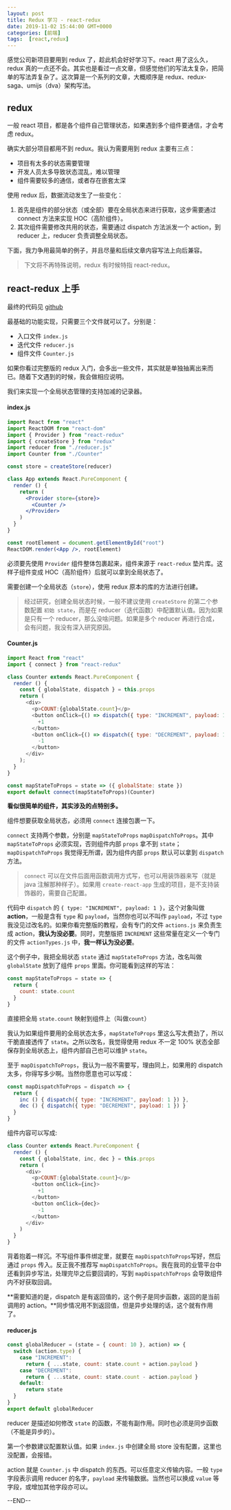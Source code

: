 ```yaml
---
layout: post
title: Redux 学习 - react-redux
date: 2019-11-02 15:44:00 GMT+0000
categories: [前端]
tags:  [react,redux]
---
```


感觉公司新项目要用到 redux 了，趁此机会好好学习下。react 用了这么久，redux 真的一点还不会。其实也是看过一点文章，但感觉他们的写法太复杂，把简单的写法弄复杂了。这次算是一个系列的文章，大概顺序是 redux、redux-saga、umijs（dva）架构写法。

<!-- more -->

## redux

一般 react 项目，都是各个组件自己管理状态，如果遇到多个组件要通信，才会考虑 redux。

确实大部分项目都用不到 redux。我认为需要用到 redux 主要有三点：

* 项目有太多的状态需要管理
* 开发人员太多导致状态混乱，难以管理
* 组件需要较多的通信，或者存在嵌套太深

使用 redux 后，数据流动发生了一些变化：

1. 首先是组件的部分状态（或全部）要在全局状态来进行获取，这步需要通过 connect 方法来实现 HOC（高阶组件）。
2. 其次组件需要修改共用的状态，需要通过 dispatch 方法派发一个 action，到 reducer 上，reducer 负责调整全局状态。

下面，我力争用最简单的例子，并且尽量和后续文章内容写法上向后兼容。

> 下文将不再特殊说明，redux 有时候特指 react-redux。

## react-redux 上手

最终的代码见 [github](https://github.com/yukapril/learning/tree/master/react-redux-lite)

最基础的功能实现，只需要三个文件就可以了。分别是： 
* 入口文件 `index.js` 
* 迭代文件 `reducer.js`
* 组件文件 `Counter.js`

如果你看过完整版的 redux 入门，会多出一些文件，其实就是单独抽离出来而已。随着下文遇到的时候，我会做相应说明。

我们来实现一个全局状态管理的支持加减的记录器。

#### index.js

```jsx
import React from "react"
import ReactDOM from "react-dom"
import { Provider } from "react-redux"
import { createStore } from "redux"
import reducer from "./reducer.js"
import Counter from "./Counter"

const store = createStore(reducer)

class App extends React.PureComponent {
  render () {
    return (
      <Provider store={store}>
        <Counter />
      </Provider>
    )
  }
}

const rootElement = document.getElementById("root")
ReactDOM.render(<App />, rootElement)
```

必须要先使用 `Provider` 组件整体包裹起来，组件来源于 `react-redux` 垫片库。这样子组件变成 HOC（高阶组件）后就可以拿到全局状态了。

需要创建一个全局状态（`store`），使用 redux 原本的库的方法进行创建。

> 经过研究，创建全局状态时候，一般不建议使用 `createStore` 的第二个参数配置 `初始 state`，而是在 reducer（迭代函数）中配置默认值。因为如果是只有一个 reducer，那么没啥问题。如果是多个 reducer 再进行合成，会有问题，我没有深入研究原因。


#### Counter.js

```js
import React from "react"
import { connect } from "react-redux"

class Counter extends React.PureComponent {
  render () {
    const { globalState, dispatch } = this.props
    return (
      <div>
        <p>COUNT:{globalState.count}</p>
        <button onClick={() => dispatch({ type: "INCREMENT", payload: 1 })}>
          +1
        </button>
        <button onClick={() => dispatch({ type: "DECREMENT", payload: 1 })}>
          -1
        </button>
      </div>
    );
  }
}

const mapStateToProps = state => ({ globalState: state })
export default connect(mapStateToProps)(Counter)
```

**看似很简单的组件，其实涉及的点特别多。**

组件想要获取全局状态，必须用 `connect` 连接包裹一下。

`connect` 支持两个参数，分别是 `mapStateToProps` `mapDispatchToProps`。其中 `mapStateToProps` 必须实现，否则组件内部 `props` 拿不到 `state`；`mapDispatchToProps` 我觉得无所谓，因为组件内部 `props` 默认可以拿到 `dispatch` 方法。

> `connect` 可以在文件后面用函数调用方式写，也可以用装饰器来写（就是 java 注解那种样子）。如果用 `create-react-app` 生成的项目，是不支持装饰器的，需要自己配置。

代码中 `dispatch` 的 `{ type: "INCREMENT", payload: 1 }`，这个对象叫做 **action**，一般是含有 `type` 和 `payload`，当然你也可以不叫作 `payload`，不过 `type` 我没见过改名的。如果你看完整版的教程，会有专门的文件 `actions.js` 来负责生成 action，**我认为没必要**。同时，完整版把 `INCREMENT` 这些常量在定义一个专门的文件 `actionTypes.js` 中，**我一样认为没必要**。

这个例子中，我把全局状态 `state` 通过 `mapStateToProps` 方法，改名叫做 `globalState` 放到了组件 `props` 里面。你可能看到这样的写法：

```js
const mapStateToProps = state => {
  return {
    count: state.count
  }
}
```

直接把全局 `state.count` 映射到组件上（叫做`count`）

我认为如果组件要用的全局状态太多，`mapStateToProps` 里这么写太费劲了，所以干脆直接透传了 `state`。之所以改名，我觉得使用 redux 不一定 100% 状态全部保存到全局状态上，组件内部自己也可以维护 `state`。

至于 `mapDispatchToProps`，我认为一般不需要写，理由同上，如果用的 dispatch 太多，你得写多少啊。当然你愿意也可以写成：

```js
const mapDispatchToProps = dispatch => {
  return {
    inc () { dispatch({ type: "INCREMENT", payload: 1 }) },
    dec () { dispatch({ type: "DECREMENT", payload: 1 }) }
  }
}
```

组件内容可以写成:

```js
class Counter extends React.PureComponent {
  render () {
    const { globalState, inc, dec } = this.props
    return (
      <div>
        <p>COUNT:{globalState.count}</p>
        <button onClick={inc}>
          +1
        </button>
        <button onClick={dec}>
          -1
        </button>
      </div>
    )
  }
}
```

背着抱着一样沉。不写组件事件绑定里，就要在  `mapDispatchToProps`写好，然后通过 `props` 传入。反正我不推荐写 `mapDispatchToProps`。我在我司的业管平台中还看到异步写法，处理完毕之后要回调的，写到 `mapDispatchToProps` 会导致组件内不好获取回调。

**需要知道的是，dispatch 是有返回值的，这个例子是同步函数，返回的是当前调用的 action。**同步情况用不到返回值，但是异步处理的话，这个就有作用了。

#### reducer.js

```js
const globalReducer = (state = { count: 10 }, action) => {
  switch (action.type) {
    case "INCREMENT":
      return { ...state, count: state.count + action.payload }
    case "DECREMENT":
      return { ...state, count: state.count - action.payload }
    default:
      return state
  }
}
export default globalReducer
```

reducer 是描述如何修改 `state` 的函数，不能有副作用。同时也必须是同步函数（不能是异步的）。

第一个参数建议配置默认值。如果 `index.js` 中创建全局 store 没有配置，这里也没配置，会报错。

action 就是 `Counter.js` 中 dispatch 的东西。可以任意定义传输内容。一般 `type` 字段表示调用 reducer 的名字，`payload` 来传输数据。当然也可以换成 `value` 等字段，或增加其他字段亦可以。

--END--